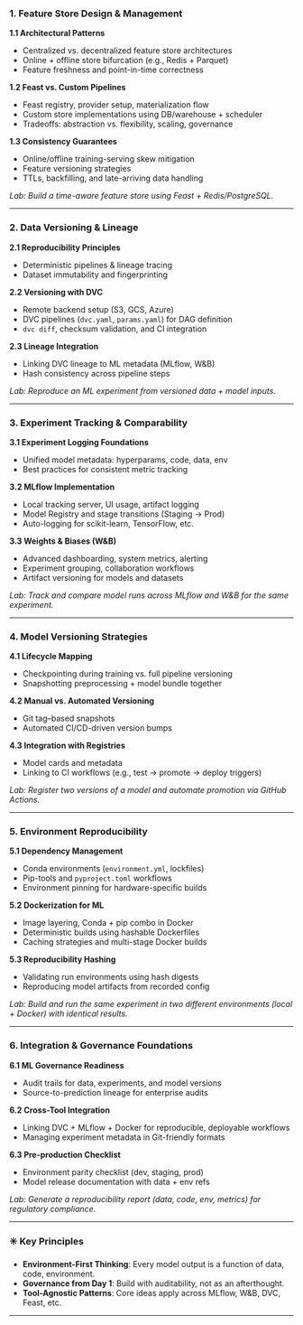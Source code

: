 
### **1. Feature Store Design & Management**

**1.1 Architectural Patterns**  
- Centralized vs. decentralized feature store architectures  
- Online + offline store bifurcation (e.g., Redis + Parquet)  
- Feature freshness and point-in-time correctness  

**1.2 Feast vs. Custom Pipelines**  
- Feast registry, provider setup, materialization flow  
- Custom store implementations using DB/warehouse + scheduler  
- Tradeoffs: abstraction vs. flexibility, scaling, governance  

**1.3 Consistency Guarantees**  
- Online/offline training-serving skew mitigation  
- Feature versioning strategies  
- TTLs, backfilling, and late-arriving data handling  

*Lab: Build a time-aware feature store using Feast + Redis/PostgreSQL.*

---

### **2. Data Versioning & Lineage**

**2.1 Reproducibility Principles**  
- Deterministic pipelines & lineage tracing  
- Dataset immutability and fingerprinting  

**2.2 Versioning with DVC**  
- Remote backend setup (S3, GCS, Azure)  
- DVC pipelines (`dvc.yaml`, `params.yaml`) for DAG definition  
- `dvc diff`, checksum validation, and CI integration  

**2.3 Lineage Integration**  
- Linking DVC lineage to ML metadata (MLflow, W&B)  
- Hash consistency across pipeline steps  

*Lab: Reproduce an ML experiment from versioned data + model inputs.*

---

### **3. Experiment Tracking & Comparability**

**3.1 Experiment Logging Foundations**  
- Unified model metadata: hyperparams, code, data, env  
- Best practices for consistent metric tracking  

**3.2 MLflow Implementation**  
- Local tracking server, UI usage, artifact logging  
- Model Registry and stage transitions (Staging → Prod)  
- Auto-logging for scikit-learn, TensorFlow, etc.  

**3.3 Weights & Biases (W&B)**  
- Advanced dashboarding, system metrics, alerting  
- Experiment grouping, collaboration workflows  
- Artifact versioning for models and datasets  

*Lab: Track and compare model runs across MLflow and W&B for the same experiment.*

---

### **4. Model Versioning Strategies**

**4.1 Lifecycle Mapping**  
- Checkpointing during training vs. full pipeline versioning  
- Snapshotting preprocessing + model bundle together  

**4.2 Manual vs. Automated Versioning**  
- Git tag–based snapshots  
- Automated CI/CD-driven version bumps  

**4.3 Integration with Registries**  
- Model cards and metadata  
- Linking to CI workflows (e.g., test → promote → deploy triggers)  

*Lab: Register two versions of a model and automate promotion via GitHub Actions.*

---

### **5. Environment Reproducibility**

**5.1 Dependency Management**  
- Conda environments (`environment.yml`, lockfiles)  
- Pip-tools and `pyproject.toml` workflows  
- Environment pinning for hardware-specific builds  

**5.2 Dockerization for ML**  
- Image layering, Conda + pip combo in Docker  
- Deterministic builds using hashable Dockerfiles  
- Caching strategies and multi-stage Docker builds  

**5.3 Reproducibility Hashing**  
- Validating run environments using hash digests  
- Reproducing model artifacts from recorded config  

*Lab: Build and run the same experiment in two different environments (local + Docker) with identical results.*

---

### **6. Integration & Governance Foundations**  

**6.1 ML Governance Readiness**  
- Audit trails for data, experiments, and model versions  
- Source-to-prediction lineage for enterprise audits  

**6.2 Cross-Tool Integration**  
- Linking DVC + MLflow + Docker for reproducible, deployable workflows  
- Managing experiment metadata in Git-friendly formats  

**6.3 Pre-production Checklist**  
- Environment parity checklist (dev, staging, prod)  
- Model release documentation with data + env refs  

*Lab: Generate a reproducibility report (data, code, env, metrics) for regulatory compliance.*

---

### ✳️ **Key Principles**  

- **Environment-First Thinking**: Every model output is a function of data, code, environment.  
- **Governance from Day 1**: Build with auditability, not as an afterthought.  
- **Tool-Agnostic Patterns**: Core ideas apply across MLflow, W&B, DVC, Feast, etc.  

---
